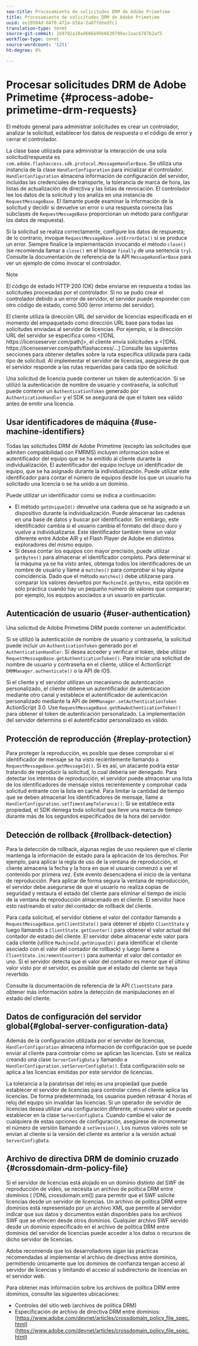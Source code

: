 ```yaml
---
seo-title: Procesamiento de solicitudes DRM de Adobe Primetime
title: Procesamiento de solicitudes DRM de Adobe Primetime
uuid: ee10504d-84f0-472a-b58a-2a87fdeedfc1
translation-type: tm+mt
source-git-commit: 1b9792a10ad606b99b6639799ac2aacb707b2af5
workflow-type: tm+mt
source-wordcount: '1251'
ht-degree: 0%

---
```



# Procesar solicitudes DRM de Adobe Primetime {#process-adobe-primetime-drm-requests}

El método general para administrar solicitudes es crear un controlador, analizar la solicitud, establecer los datos de respuesta o el código de error y cerrar el controlador.

La clase base utilizada para administrar la interacción de una sola solicitud/respuesta es `com.adobe.flashaccess.sdk.protocol.MessageHandlerBase`. Se utiliza una instancia de la clase `HandlerConfiguration` para inicializar el controlador. `HandlerConfiguration` almacena información de configuración del servidor, incluidas las credenciales de transporte, la tolerancia de marca de hora, las listas de actualización de directiva y las listas de revocación. El controlador lee los datos de la solicitud y los analiza en una instancia de  `RequestMessageBase`. El llamante puede examinar la información de la solicitud y decidir si devuelve un error o una respuesta correcta (las subclases de `RequestMessageBase` proporcionan un método para configurar los datos de respuesta).

Si la solicitud se realiza correctamente, configure los datos de respuesta; de lo contrario, invoque `RequestMessageBase.setErrorData()` si se produce un error. Siempre finalice la implementación invocando el método `close()` (se recomienda llamar a `close()` en el bloque `finally` de una sentencia `try`). Consulte la documentación de referencia de la API `MessageHandlerBase` para ver un ejemplo de cómo invocar el controlador.

>[!NOTE]
>
>El código de estado HTTP 200 (OK) debe enviarse en respuesta a todas las solicitudes procesadas por el controlador. Si no se pudo crear el controlador debido a un error de servidor, el servidor puede responder con otro código de estado, como 500 (error interno del servidor).

El cliente utiliza la dirección URL del servidor de licencias especificada en el momento del empaquetado como dirección URL base para todas las solicitudes enviadas al servidor de licencias. Por ejemplo, si la dirección URL del servidor se especifica como &lt;[!DNL ht<span></span>tps://licenseserver.com/path]>, el cliente envía solicitudes a &lt;[!DNL ht<span></span>tps://licenseserver.com/path/flashaccess/...] Consulte las siguientes secciones para obtener detalles sobre la ruta específica utilizada para cada tipo de solicitud. Al implementar el servidor de licencias, asegúrese de que el servidor responde a las rutas requeridas para cada tipo de solicitud.

Una solicitud de licencia puede contener un token de autenticación. Si se utilizó la autenticación de nombre de usuario y contraseña, la solicitud puede contener un `AuthenticationToken` generado por `AuthenticationHandler` y el SDK se asegurará de que el token sea válido antes de emitir una licencia.

## Usar identificadores de máquina {#use-machine-identifiers}

Todas las solicitudes DRM de Adobe Primetime (excepto las solicitudes que admiten compatibilidad con FMRMS) incluyen información sobre el autentificador del equipo que se ha emitido al cliente durante la individualización. El autentificador del equipo incluye un identificador de equipo, que se ha asignado durante la individualización. Puede utilizar este identificador para contar el número de equipos desde los que un usuario ha solicitado una licencia o se ha unido a un dominio.

Puede utilizar un identificador como se indica a continuación:

* El método `getUniqueId()` devuelve una cadena que se ha asignado a un dispositivo durante la individualización. Puede almacenar las cadenas en una base de datos y buscar por identificador. Sin embargo, este identificador cambia si el usuario cambia el formato del disco duro y vuelve a individualizarse. Este identificador también tiene un valor diferente entre Adobe AIR y el Flash Player de Adobe en distintos exploradores del mismo equipo.
* Si desea contar los equipos con mayor precisión, puede utilizar `getBytes()` para almacenar el identificador completo. Para determinar si la máquina ya se ha visto antes, obtenga todos los identificadores de un nombre de usuario y llame a `matches()` para comprobar si hay alguna coincidencia. Dado que el método `matches()` debe utilizarse para comparar los valores devueltos por `MachineId.getBytes`, esta opción es sólo práctica cuando hay un pequeño número de valores que comparar; por ejemplo, los equipos asociados a un usuario en particular.

## Autenticación de usuario {#user-authentication}

Una solicitud de Adobe Primetime DRM puede contener un autentificador.

Si se utilizó la autenticación de nombre de usuario y contraseña, la solicitud puede incluir un `AuthenticationToken` generado por el `AuthenticationHandler`. Si desea acceder y verificar el token, debe utilizar `RequestMessageBase.getAuthenticationToken()`. Para iniciar una solicitud de nombre de usuario y contraseña en el cliente, utilice el ActionScript `DRMManager.authenticate()` o la API de iOS.

Si el cliente y el servidor utilizan un mecanismo de autenticación personalizado, el cliente obtiene un autentificador de autenticación mediante otro canal y establece el autentificador de autenticación personalizado mediante la API de `DRMManager.setAuthenticationToken` ActionScript 3.0. Use `RequestMessageBase.getRawAuthenticationToken()` para obtener el token de autenticación personalizado. La implementación del servidor determina si el autentificador personalizado es válido.

## Protección de reproducción {#replay-protection}

Para proteger la reproducción, es posible que desee comprobar si el identificador de mensaje se ha visto recientemente llamando a `RequestMessageBase.getMessageId()`. Si es así, un atacante podría estar tratando de reproducir la solicitud, lo cual debería ser denegado. Para detectar los intentos de reproducción, el servidor puede almacenar una lista de los identificadores de mensaje vistos recientemente y comprobar cada solicitud entrante con la lista en caché. Para limitar la cantidad de tiempo que se deben almacenar los identificadores de mensaje, llame a `HandlerConfiguration.setTimestampTolerance()`. Si se establece esta propiedad, el SDK deniega toda solicitud que lleve una marca de tiempo durante más de los segundos especificados de la hora del servidor.

## Detección de rollback {#rollback-detection}

Para la detección de rollback, algunas reglas de uso requieren que el cliente mantenga la información de estado para la aplicación de los derechos. Por ejemplo, para aplicar la regla de uso de la ventana de reproducción, el cliente almacena la fecha y la hora en que el usuario comenzó a ver el contenido por primera vez. Este evento desencadena el inicio de la ventana de reproducción. Para aplicar de forma segura la ventana de reproducción, el servidor debe asegurarse de que el usuario no realiza copias de seguridad y restaura el estado del cliente para eliminar el tiempo de inicio de la ventana de reproducción almacenado en el cliente. El servidor hace esto rastreando el valor del contador de rollback del cliente.

Para cada solicitud, el servidor obtiene el valor del contador llamando a `RequestMessageBase.getClientState()` para obtener el objeto `ClientState` y luego llamando a `ClientState.getCounter()` para obtener el valor actual del contador de estado del cliente. El servidor debe almacenar este valor para cada cliente (utilice `MachineId.getUniqueId()` para identificar el cliente asociado con el valor del contador de rollback) y luego llame a `ClientState.incrementCounter()` para aumentar el valor del contador en uno. Si el servidor detecta que el valor del contador es menor que el último valor visto por el servidor, es posible que el estado del cliente se haya revertido.

Consulte la documentación de referencia de la API `ClientState` para obtener más información sobre la detección de manipulaciones en el estado del cliente.

## Datos de configuración del servidor global{#global-server-configuration-data}

Además de la configuración utilizada por el servidor de licencias, `HandlerConfiguration` almacena información de configuración que se puede enviar al cliente para controlar cómo se aplican las licencias. Esto se realiza creando una clase `ServerConfigData` y llamando a `HandlerConfiguration.setServerConfigData()`. Esta configuración solo se aplica a las licencias emitidas por este servidor de licencias.

La tolerancia a la parabrisas del reloj es una propiedad que puede establecer el servidor de licencias para controlar cómo el cliente aplica las licencias. De forma predeterminada, los usuarios pueden retrasar 4 horas el reloj del equipo sin invalidar las licencias. Si un operador de servidor de licencias desea utilizar una configuración diferente, el nuevo valor se puede establecer en la clase `ServerConfigData`. Cuando cambie el valor de cualquiera de estas opciones de configuración, asegúrese de incrementar el número de versión llamando a `setVersion()`. Los nuevos valores solo se envían al cliente si la versión del cliente es anterior a la versión actual `ServerConfigData`.

## Archivo de directiva DRM de dominio cruzado {#crossdomain-drm-policy-file}

Si el servidor de licencias está alojado en un dominio distinto del SWF de reproducción de vídeo, se necesita un archivo de política DRM entre dominios ( [!DNL crossdomain.xml]) para permitir que el SWF solicite licencias desde un servidor de licencias. Un archivo de política DRM entre dominios está representado por un archivo XML que permite al servidor indicar que sus datos y documentos están disponibles para los archivos SWF que se ofrecen desde otros dominios. Cualquier archivo SWF servido desde un dominio especificado en el archivo de política DRM entre dominios del servidor de licencias puede acceder a los datos o recursos de dicho servidor de licencias.

Adobe recomienda que los desarrolladores sigan las prácticas recomendadas al implementar el archivo de directivas entre dominios, permitiendo únicamente que los dominios de confianza tengan acceso al servidor de licencias y limitando el acceso al subdirectorio de licencias en el servidor web.

Para obtener más información sobre los archivos de política DRM entre dominios, consulte las siguientes ubicaciones:

* Controles del sitio web (archivos de política DRM)
* Especificación de archivo de directiva DRM entre dominios: [https://www.adobe.com/devnet/articles/crossdomain_policy_file_spec.html](https://www.adobe.com/devnet/articles/crossdomain_policy_file_spec.html)